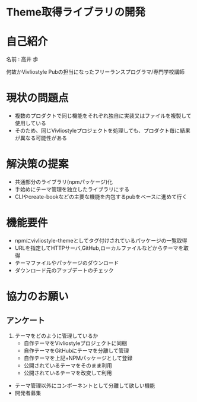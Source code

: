 # Theme取得ライブラリの開発

# 自己紹介

名前 : 高井 歩

何故かVivliostyle Pubの担当になったフリーランスプログラマ/専門学校講師

# 現状の問題点

* 複数のプロダクトで同じ機能をそれぞれ独自に実装又はファイルを複製して使用している
* そのため、同じVivliostyleプロジェクトを処理しても、プロダクト毎に結果が異なる可能性がある

# 解決策の提案

* 共通部分のライブラリ(npmパッケージ)化
* 手始めにテーマ管理を独立したライブラリにする
* CLIやcreate-bookなどの主要な機能を内包するpubをベースに進めて行く

# 機能要件

* npmにvivliostyle-themeとしてタグ付けされているパッケージの一覧取得
* URLを指定してHTTPサーバ,GitHub,ローカルファイルなどからテーマを取得
* テーマファイルやパッケージのダウンロード
* ダウンロード元のアップデートのチェック

# 協力のお願い

## アンケート
1. テーマをどのように管理しているか
    * 自作テーマをVivliostyleプロジェクトに同梱
    * 自作テーマをGitHubにテーマを分離して管理
    * 自作テーマを上記+NPMパッケージとして登録
    * 公開されているテーマをそのまま利用
    * 公開されているテーマを改変して利用
* テーマ管理以外にコンポーネントとして分離して欲しい機能
* 開発者募集
